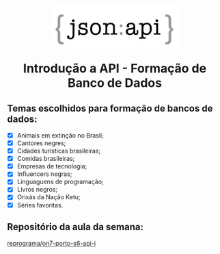 <h1 align="center">
  <img src="../public/images/json-api.png" alt="json: api" width="300">
<p align="center">Introdução a API - Formação de Banco de Dados<p>
</h1>

## Temas escolhidos para formação de bancos de dados:

- [X] Animais em extinção no Brasil;
- [X] Cantores negres;
- [X] Cidades turísticas brasileiras;
- [X] Comidas brasileiras;
- [X] Empresas de tecnologia;
- [X] Influencers negras;
- [X] Linguaguens de programação;
- [X] Livros negros;
- [X] Orixás da Nação Ketu;
- [X] Séries favoritas.

## Repositório da aula da semana:

[reprograma/on7-porto-s6-api-i](https://github.com/reprograma/on7-porto-s6-api-i)
